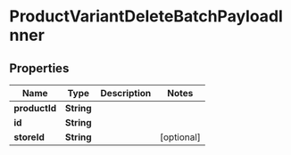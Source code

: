

# ProductVariantDeleteBatchPayloadInner

## Properties

Name | Type | Description | Notes
------------ | ------------- | ------------- | -------------
**productId** | **String** |  | 
**id** | **String** |  | 
**storeId** | **String** |  |  [optional]




